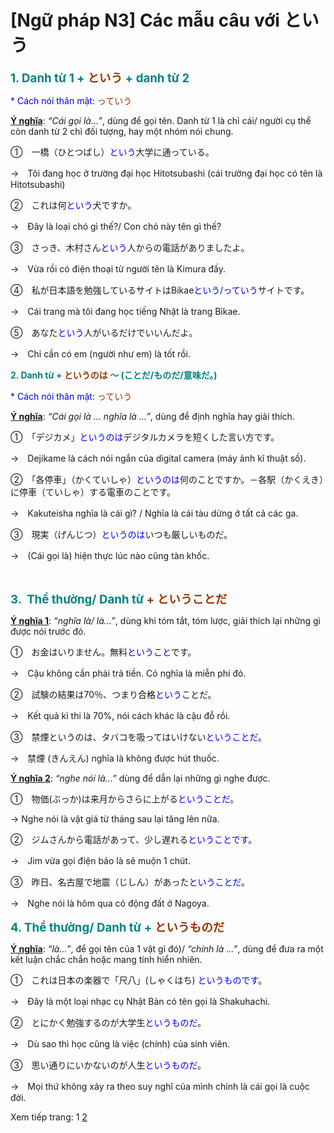 # [Ngữ pháp N3] Các mẫu câu với という
<div class="entry-content">
<p><span style="font-size: 14pt;"><strong><span style="color: #008080;">1. Danh từ 1 +<span style="color: #993300;"> という</span> + danh từ 2</span></strong></span></p>
<p><span style="color: #0000ff;">* Cách nói thân mật: <span style="color: #993300;">っていう</span></span></p>
<p><span style="text-decoration: underline;"><strong>Ý nghĩa</strong></span>: <em>“Cái gọi là…”</em>, dùng để gọi tên. Danh từ 1 là chỉ cái/ người cụ thể còn danh từ 2 chỉ đối tượng, hay một nhóm nói chung.</p>
<p>①　一橋（ひとつばし）<span style="color: #0000ff;">という</span>大学に通っている。</p>
<p>→　Tôi đang học ở trường đại học Hitotsubashi (cái trường đại học có tên là Hitotsubashi)</p>
<p>②　これは何<span style="color: #0000ff;">という</span>犬ですか。</p>
<p>→　Đây là loại chó gì thế?/ Con chó này tên gì thế?</p>
<p>③　さっき、木村さん<span style="color: #0000ff;">という</span>人からの電話がありましたよ。</p>
<p>→　Vừa rồi có điện thoại từ người tên là Kimura đấy.</p>
<p>④　私が日本語を勉強しているサイトはBikae<span style="color: #0000ff;">という/っていう</span>サイトです。</p>
<p>→　Cái trang mà tôi đang học tiếng Nhật là trang Bikae.</p>
<p>⑤　あなた<span style="color: #0000ff;">という</span>人がいるだけでいいんだよ。</p>
<p>→　Chỉ cần có em (người như em) là tốt rồi.</p>
<p><strong><span style="color: #008080;">2. Danh từ +<span style="color: #993300;"> というのは</span> ～ (ことだ/ものだ/意味だ。)</span></strong></p>
<p><span style="color: #993300;"><span style="color: #0000ff;">* Cách nói thân mật:</span> っていう</span></p>
<p><span style="text-decoration: underline;"><strong>Ý nghĩa</strong></span>:<em> “Cái gọi là … nghĩa là …”</em>, dùng để định nghĩa hay giải thích.</p>
<p>①　「デジカメ」<span style="color: #0000ff;">というのは</span>デジタルカメラを短くした言い方です。</p>
<p>→　Dejikame là cách nói ngắn của digital camera (máy ảnh kĩ thuật số).</p>
<p>②　「各停車」（かくていしゃ）<span style="color: #0000ff;">というのは</span>何のことですか。－各駅（かくえき）に停車（ていしゃ）する電車のことです。</p>
<p>→　Kakuteisha nghĩa là cái gì? / Nghĩa là cái tàu dừng ở tất cả các ga.</p>
<p>③　現実（げんじつ）<span style="color: #0000ff;">というのは</span>いつも厳しいものだ。</p>
<p>→　(Cái gọi là) hiện thực lúc nào cũng tàn khốc.</p>

<br/>
</p>
<p><span style="font-size: 14pt;"><strong><span style="color: #008080;">3.  Thể thường/ Danh từ <span style="color: #993300;">+ ということだ</span></span></strong></span></p>
<p><span style="text-decoration: underline;"><strong>Ý nghĩa 1</strong></span>: <em>“nghĩa là/ là…”</em>, dùng khi tóm tắt, tóm lược, giải thích lại những gì được nói trước đó.</p>
<p>①　お金はいりません。無料<span style="color: #0000ff;">ということ</span>です。</p>
<p>→　Cậu không cần phải trả tiền. Có nghĩa là miễn phí đó.</p>
<p>②　試験の結果は70％、つまり<span style="color: #000000;">合格</span><span style="color: #0000ff;">という</span>ことだ。</p>
<p>→　Kết quả kì thi là 70%, nói cách khác là cậu đỗ rồi.</p>
<p>③　禁煙というのは、<span class="color">タバコを吸ってはいけない<span style="color: #0000ff;">ということだ</span></span>。</p>
<p>→　禁煙 (きんえん) nghĩa là không được hút thuốc.</p>
<p><span style="text-decoration: underline;"><strong>Ý nghĩa 2</strong></span>: <em>“nghe nói là…”</em> dùng để dẫn lại những gì nghe được.</p>
<p>①　物価(ぶっか)は来月からさらに上がる<span style="color: #0000ff;">ということだ</span>。</p>
<p>→ Nghe nói là vật giá từ tháng sau lại tăng lên nữa.</p>
<p>②　ジムさんから電話があって、少し<span class="color">遅れる<span style="color: #0000ff;">ということです</span></span>。</p>
<p>→　Jim vừa gọi điện bảo là sẽ muộn 1 chút.</p>
<p>③　昨日、名古屋で<span class="color">地震（じしん）があった<span style="color: #0000ff;">ということだ</span></span>。</p>
<p>→　Nghe nói là hôm qua có động đất ở Nagoya.</p>
<p><strong><span style="color: #008080; font-size: 14pt;">4. Thể thường/ Danh từ + <span style="color: #993300;">というものだ</span></span></strong></p>
<p><span style="text-decoration: underline;"><strong>Ý nghĩa</strong></span>: <em>“là…”</em>, để gọi tên của 1 vật gì đó)/ <em>“chính là …”</em>, dùng để đưa ra một kết luận chắc chắn hoặc mang tính hiển nhiên.</p>
<p>①　これは日本の楽器で「尺八」(しゃくはち) <span style="color: #0000ff;">というものです</span>。</p>
<p>→　Đây là một loại nhạc cụ Nhật Bản có tên gọi là Shakuhachi.</p>
<p>②　とにかく勉強するのが大学生<span style="color: #0000ff;">というものだ</span>。</p>
<p>→　Dù sao thì học cũng là việc (chính) của sinh viên.</p>
<p>③　思い通りにいかないのが人生<span style="color: #0000ff;">というものだ</span>。</p>
<p>→　Mọi thứ không xảy ra theo suy nghĩ của mình chính là cái gọi là cuộc đời.</p>
<div class="page-links">Xem tiếp trang: <span>1</span> <a href="https://bikae.net/ngu-phap/ngu-phap-n3-cac-mau-cau-voi-to-iu/2/"><span>2</span></a></div> 
</div>